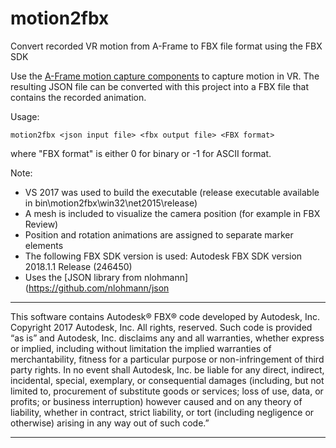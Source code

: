 # motion2fbx
Convert recorded VR motion from A-Frame to FBX file format using the FBX SDK

Use the [A-Frame motion capture components](https://github.com/dmarcos/aframe-motion-capture-components) to capture motion in VR. The resulting JSON file can be converted with this project into a FBX file that contains the recorded animation.

Usage: 
```
motion2fbx <json input file> <fbx output file> <FBX format>
```
where "FBX format" is either 0 for binary or -1 for ASCII format.

Note:
- VS 2017 was used to build the executable (release executable available in bin\motion2fbx\win32\net2015\release)
- A mesh is included to visualize the camera position (for example in FBX Review)
- Position and rotation animations are assigned to separate marker elements
- The following FBX SDK version is used: Autodesk FBX SDK version 2018.1.1 Release (246450)
- Uses the [JSON library from nlohmann](https://github.com/nlohmann/json

*******************************************************************************************************************************************

This software contains Autodesk® FBX® code developed by Autodesk, Inc. Copyright 2017 Autodesk, Inc. All rights, reserved. Such code is provided “as is” and Autodesk, Inc. disclaims any and all warranties, whether express or implied, including without limitation the implied warranties of merchantability, fitness for a particular purpose or non-infringement of third party rights. In no event shall Autodesk, Inc. be liable for any direct, indirect, incidental, special, exemplary, or consequential damages (including, but not limited to, procurement of substitute goods or services; loss of use, data, or profits; or business interruption) however caused and on any theory of liability, whether in contract, strict liability, or tort (including negligence or otherwise) arising in any way out of such code.”

*******************************************************************************************************************************************

